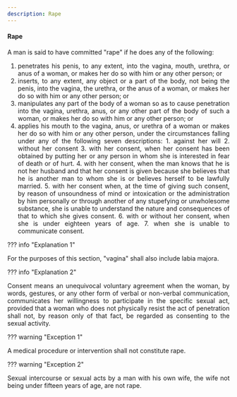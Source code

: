 ```yaml
---
description: Rape
---
```


#### Rape
<div style="text-align: justify">

A man is said to have committed "rape" if he does any of the following:

</div>

1. <div style="text-align: justify"> penetrates his penis, to any extent, into the vagina, mouth, urethra, or anus of a woman, or makes her do so with him or any other person; or
2. <div style="text-align: justify"> inserts, to any extent, any object or a part of the body, not being the penis, into the vagina, the urethra, or the anus of a woman, or makes her do so with him or any other person; or
3. <div style="text-align: justify"> manipulates any part of the body of a woman so as to cause penetration into the vagina, urethra, anus, or any other part of the body of such a woman, or makes her do so with him or any other person; or
4. <div style="text-align: justify"> applies his mouth to the vagina, anus, or urethra of a woman or makes her do so with him or any other person, under the circumstances falling under any of the following seven descriptions:
    1. against her will
    2. without her consent
    3. with her consent, when her consent has been obtained by putting her or any person in whom she is interested in fear of death or of hurt.
    4. with her consent, when the man knows that he is not her husband and that her consent is given because she believes that he is another man to whom she is or believes herself to be lawfully married.
    5. with her consent when, at the time of giving such consent, by reason of unsoundness of mind or intoxication or the administration by him personally or through another of any stupefying or unwholesome substance, she is unable to understand the nature and consequences of that to which she gives consent.
    6. with or without her consent, when she is under eighteen years of age.
    7. when she is unable to communicate consent.

??? info "Explanation 1"
    <div style="text-align: justify"> For the purposes of this section, "vagina" shall also include labia majora.

??? info "Explanation 2"
    <div style="text-align: justify"> Consent means an unequivocal voluntary agreement when the woman, by words, gestures, or any other form of verbal or non-verbal communication, communicates her willingness to participate in the specific sexual act, provided that a woman who does not physically resist the act of penetration shall not, by reason only of that fact, be regarded as consenting to the sexual activity.

??? warning "Exception 1"
    <div style="text-align: justify"> A medical procedure or intervention shall not constitute rape.

??? warning "Exception 2"
    <div style="text-align: justify"> Sexual intercourse or sexual acts by a man with his own wife, the wife not being under fifteen years of age, are not rape.
